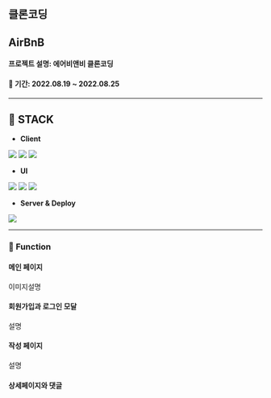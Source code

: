 <h2><b>클론코딩</b></h2>
<h2>AirBnB</h2>
<h4>프로젝트 설명: 에어비앤비 클론코딩</h4>
<h4>📆 기간: 2022.08.19 ~ 2022.08.25</h4>

<hr/>

<h2>🔧 STACK</h2>

- <strong>Client</strong>
<p>
  <img src="https://img.shields.io/badge/JavaScript-F7DF1E?style=for-the-badge&logo=JavaScript&logoColor=black">
  <img src="https://img.shields.io/badge/React-61DAFB?style=for-the-badge&logo=React&logoColor=black">
  <img src="https://img.shields.io/badge/Redux-764ABC?style=for-the-badge&logo=Redux&logoColor=white">
</p>

- <strong>UI</strong>

<p>
  <img src="https://img.shields.io/badge/styled components-DB7093?style=for-the-badge&logo=styled-components&logoColor=white">
  <img src="https://img.shields.io/badge/CSS-1572B6?style=for-the-badge&logo=CSS3&logoColor=white">
  <img src="https://img.shields.io/badge/Scss-green?style=flat&logo=Sass&logoColor=528DD7"/>
</p>

- <strong>Server & Deploy</strong>

<p>
  <img src="https://img.shields.io/badge/Vercel-000000?style=for-the-badge&logo=Vercel&logoColor=white">
</p>

<hr/>

### 🔎 Function

#### 메인 페이지

이미지설명 


#### 회원가입과 로그인 모달

설명

#### 작성 페이지

설명

#### 상세페이지와 댓글




</hr>
